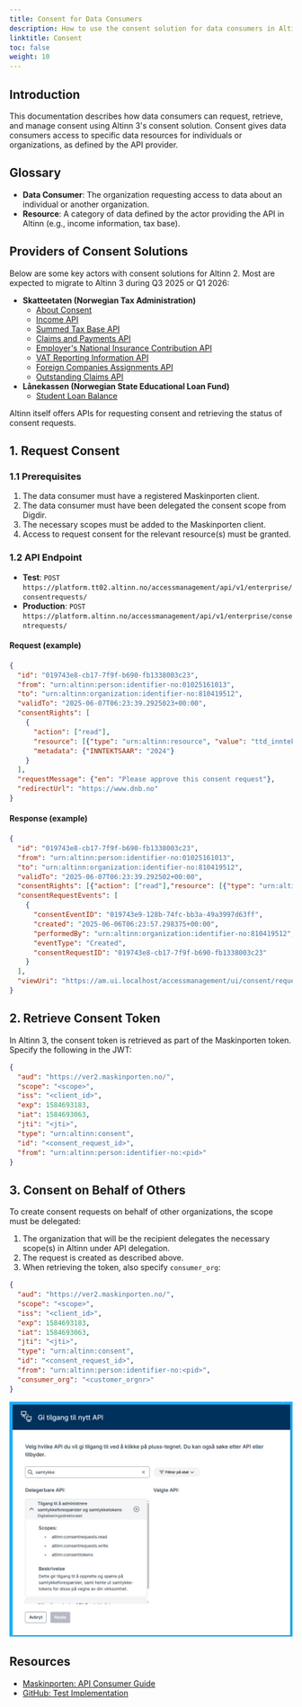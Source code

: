 ```yaml
---
title: Consent for Data Consumers
description: How to use the consent solution for data consumers in Altinn 3
linktitle: Consent
toc: false
weight: 10
---
```


## Introduction

This documentation describes how data consumers can request, retrieve, and manage consent using Altinn 3's consent solution. Consent gives data consumers access to specific data resources for individuals or organizations, as defined by the API provider.

## Glossary

* **Data Consumer**: The organization requesting access to data about an individual or another organization.
* **Resource**: A category of data defined by the actor providing the API in Altinn (e.g., income information, tax base).

## Providers of Consent Solutions

Below are some key actors with consent solutions for Altinn 2. Most are expected to migrate to Altinn 3 during Q3 2025 or Q1 2026:

* **Skatteetaten (Norwegian Tax Administration)**
  * [About Consent](https://skatteetaten.github.io/api-dokumentasjon/en/om/samtykke)
  * [Income API](https://skatteetaten.github.io/api-dokumentasjon/en/api/inntekt)
  * [Summed Tax Base API](https://skatteetaten.github.io/api-dokumentasjon/en/api/summertskattegrunnlag)
  * [Claims and Payments API](https://skatteetaten.github.io/api-dokumentasjon/en/api/kravogbetalinger)
  * [Employer's National Insurance Contribution API](https://skatteetaten.github.io/api-dokumentasjon/en/api/arbeidsgiveravgift)
  * [VAT Reporting Information API](https://skatteetaten.github.io/api-dokumentasjon/en/api/mva_meldingsopplysning)
  * [Foreign Companies Assignments API](https://skatteetaten.github.io/api-dokumentasjon/en/api/oppdragutenlandskevirksomheter)
  * [Outstanding Claims API](https://skatteetaten.github.io/api-dokumentasjon/en/api/restanser)
* **Lånekassen (Norwegian State Educational Loan Fund)**
  * [Student Loan Balance](https://dokumentasjon.dsop.no/dsop_saldostudielan_om.html)

Altinn itself offers APIs for requesting consent and retrieving the status of consent requests.

## 1. Request Consent

### 1.1 Prerequisites

1. The data consumer must have a registered Maskinporten client.
2. The data consumer must have been delegated the consent scope from Digdir.
3. The necessary scopes must be added to the Maskinporten client.
4. Access to request consent for the relevant resource(s) must be granted.

### 1.2 API Endpoint

* **Test**: `POST https://platform.tt02.altinn.no/accessmanagement/api/v1/enterprise/consentrequests/`
* **Production**: `POST https://platform.altinn.no/accessmanagement/api/v1/enterprise/consentrequests/`

#### Request (example)

```json
{
  "id": "019743e8-cb17-7f9f-b690-fb1338003c23",
  "from": "urn:altinn:person:identifier-no:01025161013",
  "to": "urn:altinn:organization:identifier-no:810419512",
  "validTo": "2025-06-07T06:23:39.2925023+00:00",
  "consentRights": [
    {
      "action": ["read"],
      "resource": [{"type": "urn:altinn:resource", "value": "ttd_inntektsopplysninger"}],
      "metadata": {"INNTEKTSAAR": "2024"}
    }
  ],
  "requestMessage": {"en": "Please approve this consent request"},
  "redirectUrl": "https://www.dnb.no"
}
```

#### Response (example)

```json
{
  "id": "019743e8-cb17-7f9f-b690-fb1338003c23",
  "from": "urn:altinn:person:identifier-no:01025161013",
  "to": "urn:altinn:organization:identifier-no:810419512",
  "validTo": "2025-06-07T06:23:39.292502+00:00",
  "consentRights": [{"action": ["read"],"resource": [{"type": "urn:altinn:resource","value": "ttd_inntektsopplysninger"}],"metaData": {"INNTEKTSAAR": "2024"}}],
  "consentRequestEvents": [
    {
      "consentEventID": "019743e9-128b-74fc-bb3a-49a3997d63ff",
      "created": "2025-06-06T06:23:57.298375+00:00",
      "performedBy": "urn:altinn:organization:identifier-no:810419512",
      "eventType": "Created",
      "consentRequestID": "019743e8-cb17-7f9f-b690-fb1338003c23"
    }
  ],
  "viewUri": "https://am.ui.localhost/accessmanagement/ui/consent/request?id=019743e8-cb17-7f9f-b690-fb1338003c23"
}
```

## 2. Retrieve Consent Token

In Altinn 3, the consent token is retrieved as part of the Maskinporten token. Specify the following in the JWT:

```json
{
  "aud": "https://ver2.maskinporten.no/",
  "scope": "<scope>",
  "iss": "<client_id>",
  "exp": 1584693183,
  "iat": 1584693063,
  "jti": "<jti>",
  "type": "urn:altinn:consent",
  "id": "<consent_request_id>",
  "from": "urn:altinn:person:identifier-no:<pid>"
}
```

## 3. Consent on Behalf of Others

To create consent requests on behalf of other organizations, the scope must be delegated:

1. The organization that will be the recipient delegates the necessary scope(s) in Altinn under API delegation.
2. The request is created as described above.
3. When retrieving the token, also specify `consumer_org`:

```json
{
  "aud": "https://ver2.maskinporten.no/",
  "scope": "<scope>",
  "iss": "<client_id>",
  "exp": 1584693183,
  "iat": 1584693063,
  "jti": "<jti>",
  "type": "urn:altinn:consent",
  "id": "<consent_request_id>",
  "from": "urn:altinn:person:identifier-no:<pid>",
  "consumer_org": "<customer_orgnr>"
}
```

![Scope delegation in Altinn](scopedelegation.jpg)

## Resources

* [Maskinporten: API Consumer Guide](https://docs.digdir.no/docs/Maskinporten/maskinporten_guide_apikonsument.html)
* [GitHub: Test Implementation](https://github.com/TheTechArch/smartbank)
